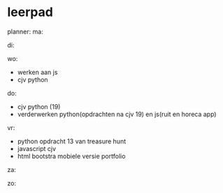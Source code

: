 # leerpad
planner:
ma:

di:

wo:
- werken aan js
- cjv python

do:
- cjv python (19)
- verderwerken python(opdrachten na cjv 19) en js(ruit en horeca app)

vr:
- python opdracht 13 van treasure hunt
- javascript cjv 
- html bootstra mobiele versie portfolio

za:


zo:

